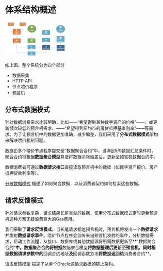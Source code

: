 # 体系结构概述



<img src="assets/architecture.jpg" alt="总体架构图" style="zoom: 20%;" />  



如上图，整个系统分为四个部分

- 数据采集
- HTTP API
- 节点喂价程序
- 预言机



## 分布式数据模式

针对数据消费需求比较明确，比如——“希望得到某种数字资产的价格”——，或更新频次较低的预言机需求，——“希望得到纽约市的房贷抵押基准利率”——等需求。为了让预言机中的数据更加准确，减少偏差，我们采用了**分布式数据模式**架构来解决喂价机制问题。

数据由多个喂价节点程序提交至“数据聚合合约”中，当满足5/9数据汇总条件时，聚合合约将根据**数据聚合模型**算法将数据消除偏差后，更新至预言机数据合约中。

数据消费者可通过**数据请求接口**直接读取预言机中的数据（如数字资产报价、房产抵押贷款利率等）。

[分散数据模式]() 描述了如何聚合数据，以及消费者契约如何检索这些数据。

## 请求反馈模式

针对请求参数复杂，请求结果长尾类型的数据，使用分布式数据模式定时更新预言机这种方案无疑浪费巨大的Gas费用。

我们采取了**请求反馈模式**，当长尾请求抵达预言机时，预言机将发出一个**数据请求**并发射**数据请求事件**。喂价节点程序会监听来自预言机发射的事件，分析数据需求，启动工作流程，从接口、数据库或其他数据源将所需数据更新至**”数据聚合合约“**中。数据聚合合约将根据**数据聚合模型**将数据整理后更新至预言机。同时根据数据请求参数中的**回调合约地址**及**回调函数方法**将数据返回给**消费者合约**。

[请求反馈模型]() 描述了从单个Oracle源请求数据的链上架构。